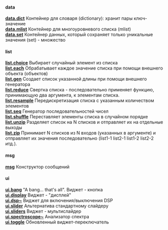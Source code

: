 #### data<br>
[**data.dict**](data.dict.md)	Контейнер для словаря (dictionary): хранит пары ключ-значение<br>
[**data.mlist**](data.mlist.md)	Контейнер для многоуровневого списка (mlist)<br>
[**data.set**](data.set.md)	Контейнер данных, который сохраняет только уникальные значения (set) - множество<br>
#### list<br>
[**list.choice**](list.choice.md)	Выбирает случайный элемент из списка<br>
[**list.each**](list.each.md)	Обрабатывает каждое значение списка при помощи внешнего объекта (объектов)<br>
[**list.gen**](list.gen.md)	Создает список указанной длины при помощи внешнего генератора<br>
[**list.reduce**](list.reduce.md)	Свертка списка - последовательно применяет функцию, принимающую два аргумента, к элементам списка.<br>
[**list.resample**](list.resample.md)	Передискретизация списка с указанным количеством элементов<br>
[**list.seq**](list.seq.md)	Генератор последовательностей чисел<br>
[**list.shuffle**](list.shuffle.md)	Переставляет элементы списка в случайном порядке<br>
[**list.unzip**](list.unzip.md)	Разделяет список на N списков и отправляет их на отдельные выходы<br>
[**list.zip**](list.zip.md)	Принимает N списков из N входов (указанных в аргументе) и отправляет их значения последовательно (list1-1 list2-1 list1-2 list2-2 итд.).<br>
#### msg<br>
[**msg**](msg.md)	Конструктор сообщений<br>
#### ui<br>
[**ui.bang**](ui.bang.md)	"A bang... that's all". Виджет - кнопка<br>
[**ui.display**](ui.display.md)	Виджет - "дисплей"<br>
[**ui.dsp~**](ui.dsp~.md)	Виджет для включения/выключения DSP<br>
[**ui.slider**](ui.slider.md)	Альтернатива стандартному слайдеру<br>
[**ui.sliders**](ui.sliders.md)	Виджет - мультислайдер<br>
[**ui.spectroscope~**](ui.spectroscope~.md)	Анализатор спектра<br>
[**ui.toggle**](ui.toggle.md)	Обновленный виджет-переключатель<br>
